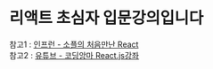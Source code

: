 # 리액트 초심자 입문강의입니다
참고1 : [인프런 - 소플의 처음만난 React](https://www.inflearn.com/course/%EC%B2%98%EC%9D%8C-%EB%A7%8C%EB%82%9C-%EB%A6%AC%EC%95%A1%ED%8A%B8) \
참고2 : [유튜브 - 코딩앙마 React.js강좌](https://www.youtube.com/playlist?list=PLZKTXPmaJk8J_fHAzPLH8CJ_HO_M33e7-)
